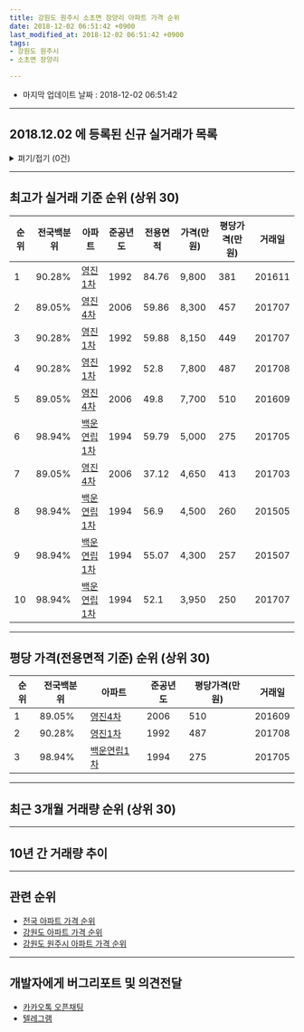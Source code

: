 ```yaml
---
title: 강원도 원주시 소초면 장양리 아파트 가격 순위
date: 2018-12-02 06:51:42 +0900
last_modified_at: 2018-12-02 06:51:42 +0900
tags:
- 강원도 원주시
- 소초면 장양리

---
```


* 마지막 업데이트 날짜 : 2018-12-02 06:51:42

---

## 2018.12.02 에 등록된 신규 실거래가 목록

<details>
<summary>펴기/접기 (0건)</summary>
<div markdown="1">

|아파트|전국백분위|준공년도|전용면적|가격(만원)|평당가격(만원)|거래일|
|---|---|---|---|---|---|---|
|없음|||||||


</div>
</details>

---

## 최고가 실거래 기준 순위 (상위 30)


|순위|전국백분위|아파트|준공년도|전용면적|가격(만원)|평당가격(만원)|거래일|
|---|---|---|---|---|---|---|---|
|1|90.28%|[영진1차](https://search.naver.com/search.naver?query=%EA%B0%95%EC%9B%90%EB%8F%84+%EC%9B%90%EC%A3%BC%EC%8B%9C+%EC%86%8C%EC%B4%88%EB%A9%B4+%EC%9E%A5%EC%96%91%EB%A6%AC+%EC%98%81%EC%A7%841%EC%B0%A8)|1992|84.76|9,800|381|201611|
|2|89.05%|[영진4차](https://search.naver.com/search.naver?query=%EA%B0%95%EC%9B%90%EB%8F%84+%EC%9B%90%EC%A3%BC%EC%8B%9C+%EC%86%8C%EC%B4%88%EB%A9%B4+%EC%9E%A5%EC%96%91%EB%A6%AC+%EC%98%81%EC%A7%844%EC%B0%A8)|2006|59.86|8,300|457|201707|
|3|90.28%|[영진1차](https://search.naver.com/search.naver?query=%EA%B0%95%EC%9B%90%EB%8F%84+%EC%9B%90%EC%A3%BC%EC%8B%9C+%EC%86%8C%EC%B4%88%EB%A9%B4+%EC%9E%A5%EC%96%91%EB%A6%AC+%EC%98%81%EC%A7%841%EC%B0%A8)|1992|59.88|8,150|449|201707|
|4|90.28%|[영진1차](https://search.naver.com/search.naver?query=%EA%B0%95%EC%9B%90%EB%8F%84+%EC%9B%90%EC%A3%BC%EC%8B%9C+%EC%86%8C%EC%B4%88%EB%A9%B4+%EC%9E%A5%EC%96%91%EB%A6%AC+%EC%98%81%EC%A7%841%EC%B0%A8)|1992|52.8|7,800|487|201708|
|5|89.05%|[영진4차](https://search.naver.com/search.naver?query=%EA%B0%95%EC%9B%90%EB%8F%84+%EC%9B%90%EC%A3%BC%EC%8B%9C+%EC%86%8C%EC%B4%88%EB%A9%B4+%EC%9E%A5%EC%96%91%EB%A6%AC+%EC%98%81%EC%A7%844%EC%B0%A8)|2006|49.8|7,700|510|201609|
|6|98.94%|[백운연립1차](https://search.naver.com/search.naver?query=%EA%B0%95%EC%9B%90%EB%8F%84+%EC%9B%90%EC%A3%BC%EC%8B%9C+%EC%86%8C%EC%B4%88%EB%A9%B4+%EC%9E%A5%EC%96%91%EB%A6%AC+%EB%B0%B1%EC%9A%B4%EC%97%B0%EB%A6%BD1%EC%B0%A8)|1994|59.79|5,000|275|201705|
|7|89.05%|[영진4차](https://search.naver.com/search.naver?query=%EA%B0%95%EC%9B%90%EB%8F%84+%EC%9B%90%EC%A3%BC%EC%8B%9C+%EC%86%8C%EC%B4%88%EB%A9%B4+%EC%9E%A5%EC%96%91%EB%A6%AC+%EC%98%81%EC%A7%844%EC%B0%A8)|2006|37.12|4,650|413|201703|
|8|98.94%|[백운연립1차](https://search.naver.com/search.naver?query=%EA%B0%95%EC%9B%90%EB%8F%84+%EC%9B%90%EC%A3%BC%EC%8B%9C+%EC%86%8C%EC%B4%88%EB%A9%B4+%EC%9E%A5%EC%96%91%EB%A6%AC+%EB%B0%B1%EC%9A%B4%EC%97%B0%EB%A6%BD1%EC%B0%A8)|1994|56.9|4,500|260|201505|
|9|98.94%|[백운연립1차](https://search.naver.com/search.naver?query=%EA%B0%95%EC%9B%90%EB%8F%84+%EC%9B%90%EC%A3%BC%EC%8B%9C+%EC%86%8C%EC%B4%88%EB%A9%B4+%EC%9E%A5%EC%96%91%EB%A6%AC+%EB%B0%B1%EC%9A%B4%EC%97%B0%EB%A6%BD1%EC%B0%A8)|1994|55.07|4,300|257|201507|
|10|98.94%|[백운연립1차](https://search.naver.com/search.naver?query=%EA%B0%95%EC%9B%90%EB%8F%84+%EC%9B%90%EC%A3%BC%EC%8B%9C+%EC%86%8C%EC%B4%88%EB%A9%B4+%EC%9E%A5%EC%96%91%EB%A6%AC+%EB%B0%B1%EC%9A%B4%EC%97%B0%EB%A6%BD1%EC%B0%A8)|1994|52.1|3,950|250|201707|


---

## 평당 가격(전용면적 기준) 순위 (상위 30)


|순위|전국백분위|아파트|준공년도|평당가격(만원)|거래일|
|---|---|---|---|---|---|
|1|89.05%|[영진4차](https://search.naver.com/search.naver?query=%EA%B0%95%EC%9B%90%EB%8F%84+%EC%9B%90%EC%A3%BC%EC%8B%9C+%EC%86%8C%EC%B4%88%EB%A9%B4+%EC%9E%A5%EC%96%91%EB%A6%AC+%EC%98%81%EC%A7%844%EC%B0%A8)|2006|510|201609|
|2|90.28%|[영진1차](https://search.naver.com/search.naver?query=%EA%B0%95%EC%9B%90%EB%8F%84+%EC%9B%90%EC%A3%BC%EC%8B%9C+%EC%86%8C%EC%B4%88%EB%A9%B4+%EC%9E%A5%EC%96%91%EB%A6%AC+%EC%98%81%EC%A7%841%EC%B0%A8)|1992|487|201708|
|3|98.94%|[백운연립1차](https://search.naver.com/search.naver?query=%EA%B0%95%EC%9B%90%EB%8F%84+%EC%9B%90%EC%A3%BC%EC%8B%9C+%EC%86%8C%EC%B4%88%EB%A9%B4+%EC%9E%A5%EC%96%91%EB%A6%AC+%EB%B0%B1%EC%9A%B4%EC%97%B0%EB%A6%BD1%EC%B0%A8)|1994|275|201705|


---

## 최근 3개월 거래량 순위 (상위 30)


<div style="width:100%;">
    <canvas id="deal_count_ranking" height="250"></canvas>
</div>


<script>
new Chart(document.getElementById("deal_count_ranking"), {
    type: 'horizontalBar',
    data: {
        labels: ['영진1차', '영진4차'],
        datasets: [{
            label: '실거래 수',
            data: [6, 3],
            borderColor: "rgba(255, 0, 128, 1)",
            backgroundColor: "rgba(255, 0, 128, 0.5)",
            fill: false,
        }]
    },
    options: {
        responsive: true,
        title: {
            display: true,
            text: '최근 3개월 거래량 순위'
        },
        tooltips: {
            mode: 'index',
            intersect: false,
            callbacks: {
                title: function(tooltipItems, data) {
                    return "실거래 수:";
                },
                label: function(tooltipItem, data) {
                    return data.labels[tooltipItem.index] + ": " + tooltipItem.xLabel;
                }
            }
        },
        hover: {
            mode: 'nearest',
            intersect: true
        },
        scales: {
            xAxes: [{
                display: true,
                scaleLabel: {
                    display: true,
                    labelString: '실거래 수'
                },
                ticks: {
                    suggestedMin: 0,
                }
            }],
            yAxes: [{
                display: true,
                ticks: {
                    autoSkip: false,
                    callback: function(value, index, values) {
                        if (value.length > 15)
                            return value.substr(0, 13) + "...";
                        else
                            return value;
                    }
                },
                scaleLabel: {
                    display: false,
                }
            }]
        }
    }
});

</script>


---

## 10년 간 거래량 추이


<div style="width:100%;">
    <canvas id="deal_progress" height="250"></canvas>
</div>

<script>
new Chart(document.getElementById("deal_progress"), {
    type: 'line',
    data: {
        labels: ['200812','200901','200902','200903','200904','200905','200906','200907','200908','200909','200910','200911','200912','201001','201002','201003','201004','201005','201006','201007','201008','201009','201010','201011','201012','201101','201102','201103','201104','201105','201106','201107','201108','201109','201110','201111','201112','201201','201202','201203','201204','201205','201206','201207','201208','201209','201210','201211','201212','201301','201302','201303','201304','201305','201306','201307','201308','201309','201310','201311','201312','201401','201402','201403','201404','201405','201406','201407','201408','201409','201410','201411','201412','201501','201502','201503','201504','201505','201506','201507','201508','201509','201510','201511','201512','201601','201602','201603','201604','201605','201606','201607','201608','201609','201610','201611','201612','201701','201702','201703','201704','201705','201706','201707','201708','201709','201710','201711','201712','201801','201802','201803','201804','201805','201806','201807','201808','201809','201810','201811','201812'],
        datasets: [{
            label: '실거래 수',
            pointRadius: 1,
            data: [2, 3, 8, 3, 3, 3, 4, 4, 3, 4, 3, 4, 2, 1, 5, 6, 4, 3, 3, 1, 1, 3, 6, 0, 3, 6, 0, 4, 9, 5, 8, 9, 14, 11, 10, 6, 7, 8, 15, 11, 17, 6, 5, 5, 7, 6, 5, 2, 6, 13, 9, 6, 11, 4, 6, 7, 8, 6, 5, 7, 7, 9, 5, 10, 10, 7, 4, 6, 6, 9, 4, 2, 3, 10, 7, 7, 12, 8, 10, 7, 12, 4, 12, 4, 5, 10, 5, 14, 15, 7, 6, 8, 5, 13, 5, 8, 10, 3, 7, 6, 2, 9, 1, 9, 4, 9, 2, 1, 2, 0, 4, 4, 6, 5, 3, 4, 3, 2, 4, 5, 0],
            borderColor: "rgba(255, 201, 14, 1)",
            backgroundColor: "rgba(255, 201, 14, 0.5)",
            fill: true,
        }]
    },
    options: {
        responsive: true,
        title: {
            display: true,
            text: '10년간 거래량 추이'
        },
        tooltips: {
            mode: 'index',
            intersect: false,
        },
        hover: {
            mode: 'nearest',
            intersect: true
        },
        scales: {
            xAxes: [{
                display: true,
                scaleLabel: {
                    display: true,
                    labelString: '년/월'
                }
            }],
            yAxes: [{
                display: true,
                ticks: {
                    suggestedMin: 0,
                },
                scaleLabel: {
                    display: true,
                    labelString: '실거래 수'
                }
            }]
        }
    }
});

</script>


---

## 관련 순위

- [전국 아파트 가격 순위](https://inasie.github.io/apt-ranking/전국)
- [강원도 아파트 가격 순위](https://inasie.github.io/apt-ranking/강원도)
- [강원도 원주시 아파트 가격 순위](https://inasie.github.io/apt-ranking/강원도-원주시)


---

## 개발자에게 버그리포트 및 의견전달

- [카카오톡 오픈채팅](https://open.kakao.com/o/gLJUAP4)
- [텔레그램](https://t.me/inasie)

